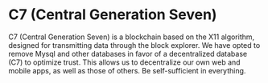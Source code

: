 # C7  (Central Generation Seven)

C7 (Central Generation Seven) is a blockchain based on the X11 algorithm, designed for transmitting data through the block explorer. We have opted to remove Mysql and other databases in favor of a decentralized database (C7) to optimize trust. This allows us to decentralize our own web and mobile apps, as well as those of others. Be self-sufficient in everything.
